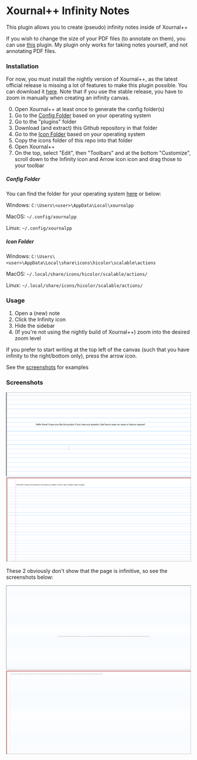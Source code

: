 # Xournal++ Infinity Notes

This plugin allows you to create (pseudo) infinity notes inside of Xournal++

If you wish to change the size of your PDF files (to annotate on them), you can use [this](https://github.com/MiltonBalaOfficial/IncreaseAndDecreasePageDimensions) plugin. My plugin only works for taking notes yourself, and not annotating PDF files.

### Installation

For now, you must install the nightly version of Xournal++, as the latest official release is missing a lot of features to make this plugin possible. You can download it [here](https://github.com/xournalpp/xournalpp/releases). Note that if you use the stable release, you have to zoom in manually when creating an infinity canvas.

<!-- Additionally, to import pdfs you need to install [some dependencies](#Dependencies) -->

0. Open Xournal++ at least once to generate the config folder(s)
1. Go to the [Config Folder](#Config-Folder) based on your operating system
2. Go to the "plugins" folder
3. Download (and extract) this Github repository in that folder
4. Go to the [Icon Folder](#Icon-Folder) based on your operating system
5. Copy the icons folder of this repo into that folder
6. Open Xournal++
7. On the top, select "Edit", then "Toolbars" and at the bottom "Customize", scroll down to the Infinity icon and Arrow icon icon and drag those to your toolbar

##### Config Folder
You can find the folder for your operating system [here](https://xournalpp.github.io/guide/file-locations/) or below:

Windows: `C:\Users\<user>\AppData\Local\xournalpp`

MacOS: `~/.config/xournalpp`

Linux: `~/.config/xournalpp`


##### Icon Folder
Windows: `C:\Users\<user>\AppData\Local\share\icons\hicolor\scalable\actions`

MacOS: `~/.local/share/icons/hicolor/scalable/actions/`

Linux: `~/.local/share/icons/hicolor/scalable/actions/`

### Usage
1. Open a (new) note
2. Click the Infinity icon
3. Hide the sidebar
4. (If you're not using the nightly build of Xournal++) zoom into the desired zoom level

If you prefer to start writing at the top left of the canvas (such that you have infinity to the right/bottom only), press the arrow icon.

See the [screenshots](#Screenshots) for examples

<!--
### Dependencies
To import a PDF, you need to install a few things to convert the PDF to an image.

First install [libvips](https://www.libvips.org/install.html).
Then install the [`lua-vips`](https://github.com/libvips/lua-vips) rock.
```
luarocks install --local lua-vips
```

For me personally I had to update the LUA_PATH environment variable, which you can get using `luarocks path`
-->

### Screenshots
![Infinity all around zoomed](/screenshots/center-zoomed.png?raw=true "Infinity all around zoomed")
![Infinity on the right and bottom zoomed](/screenshots/top-left-zoomed.png?raw=true "Infinity on the right and bottom zoomed")

These 2 obviously don't show that the page is infinitive, so see the screenshots below:

![Infinity all around](/screenshots/center.png?raw=true "Infinity all around")
![Infinity on the right and bottom](/screenshots/top-left.png?raw=true "Infinity on the right and bottom")

